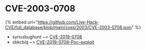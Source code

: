 # CVE-2003-0708
{% embed url="https://github.com/Live-Hack-CVE/full_database/blob/main/cves/2003/CVE-2003-0708.json" %}

* syriusbughunt ~> [CVE-2019-0708](https://www.alice-snow.ru/2003/database/cve-2003-0708/cve-2019-0708-syriusbughunt)
* sbkcbig ~> [CVE-2019-0708-Poc-exploit](https://www.alice-snow.ru/2003/database/cve-2003-0708/cve-2019-0708-poc-exploit-sbkcbig)